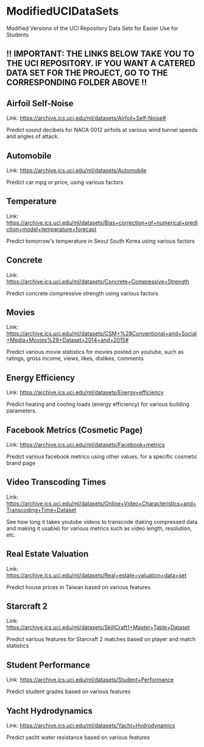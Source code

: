 # ModifiedUCIDataSets
Modified Versions of the UCI Repository Data Sets for Easier Use for Students

## !! IMPORTANT: THE LINKS BELOW TAKE YOU TO THE UCI REPOSITORY.  IF YOU WANT A CATERED DATA SET FOR THE PROJECT, GO TO THE CORRESPONDING FOLDER ABOVE !!

## Airfoil Self-Noise

Link: https://archive.ics.uci.edu/ml/datasets/Airfoil+Self-Noise#

Predict sound decibels for NACA 0012 airfoils at various wind tunnel speeds and angles of attack.

## Automobile

Link: https://archive.ics.uci.edu/ml/datasets/Automobile

Predict car mpg or price, using various factors

## Temperature

Link: https://archive.ics.uci.edu/ml/datasets/Bias+correction+of+numerical+prediction+model+temperature+forecast

Predict tomorrow's temperature in Seoul South Korea using various factors

## Concrete

Link: https://archive.ics.uci.edu/ml/datasets/Concrete+Compressive+Strength

Predict concrete compressive strength using various factors

## Movies

Link: https://archive.ics.uci.edu/ml/datasets/CSM+%28Conventional+and+Social+Media+Movies%29+Dataset+2014+and+2015#

Predict various movie statistics for movies posted on youtube, such as ratings, gross income, views, likes, dislikes, comments

## Energy Efficiency

Link: https://archive.ics.uci.edu/ml/datasets/Energy+efficiency

Predict heating and cooling loads (energy efficiency) for various building parameters.

## Facebook Metrics (Cosmetic Page)

Link: https://archive.ics.uci.edu/ml/datasets/Facebook+metrics

Predict various facebook metrics using other values, for a specific cosmetic brand page

## Video Transcoding Times

Link: https://archive.ics.uci.edu/ml/datasets/Online+Video+Characteristics+and+Transcoding+Time+Dataset

See how long it takes youtube videos to transcode (taking compressed data and making it usable) for various metrics such as video length, resolution, etc.

## Real Estate Valuation

Link: https://archive.ics.uci.edu/ml/datasets/Real+estate+valuation+data+set

Predict house prices in Taiwan based on various features

## Starcraft 2

Link: https://archive.ics.uci.edu/ml/datasets/SkillCraft1+Master+Table+Dataset

Predict various features for Starcraft 2 matches based on player and match statistics

## Student Performance

Link: https://archive.ics.uci.edu/ml/datasets/Student+Performance

Predict student grades based on various features

## Yacht Hydrodynamics

Link: https://archive.ics.uci.edu/ml/datasets/Yacht+Hydrodynamics

Predict yacht water resistance based on various features
